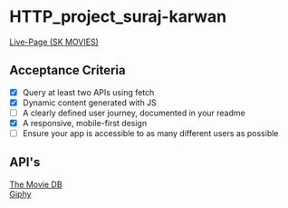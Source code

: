 # HTTP_project_suraj-karwan

[Live-Page (SK MOVIES)](https://fac25.github.io/HTTP_project_suraj-karwan/)

## Acceptance Criteria

* [x] Query at least two APIs using fetch
* [x] Dynamic content generated with JS
* [ ] A clearly defined user journey, documented in your readme
* [x] A responsive, mobile-first design
* [ ] Ensure your app is accessible to as many different users as possible

## API's
[The Movie DB](https://www.themoviedb.org/)<br>
[Giphy](https://developers.giphy.com/)

